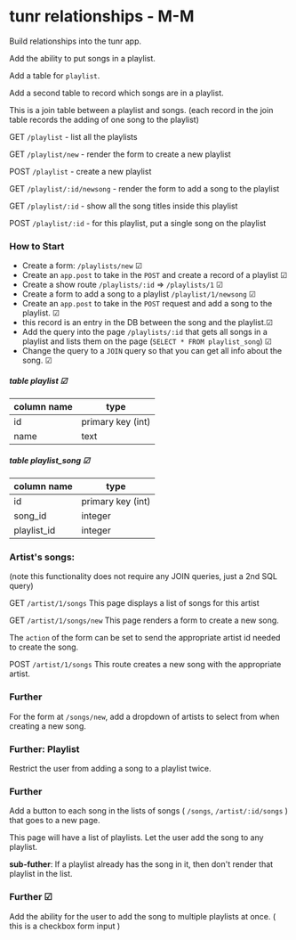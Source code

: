 # tunr relationships - M-M

Build relationships into the tunr app.

Add the ability to put songs in a playlist.

Add a table for `playlist`.

Add a second table to record which songs are in a playlist.

This is a join table between a playlist and songs. (each record in the join table records the adding of one song to the playlist)

GET `/playlist` - list all the playlists

GET `/playlist/new` - render the form to create a new playlist

POST `/playlist` - create a new playlist

GET `/playlist/:id/newsong` - render the form to add a song to the playlist

GET `/playlist/:id` - show all the song titles inside this playlist

POST `/playlist/:id` - for this playlist, put a single song on the playlist

### How to Start

- Create a form: `/playlists/new` ☑
- Create an `app.post` to take in the `POST` and create a record of a playlist ☑
- Create a show route `/playlists/:id` => `/playlists/1` ☑
- Create a form to add a song to a playlist `/playlist/1/newsong` ☑
- Create an `app.post` to take in the `POST` request and add a song to the playlist. ☑
- this record is an entry in the DB between the song and the playlist.☑
- Add the query into the page `/playlists/:id` that gets all songs in a playlist and lists them on the page (`SELECT * FROM playlist_song`) ☑
- Change the query to a `JOIN` query so that you can get all info about the song. ☑

##### table playlist ☑

| column name  | type |
|--------------|------|
| id   | primary key (int) |
| name | text |

##### table playlist_song ☑

| column name  | type |
|--------------|------|
| id   | primary key (int) |
| song_id | integer |
| playlist_id | integer |


### Artist's songs:

(note this functionality does not require any JOIN queries, just a 2nd SQL query)

GET `/artist/1/songs` 
This page displays a list of songs for this artist

GET `/artist/1/songs/new` 
This page renders a form to create a new song.

The `action` of the form can be set to send the appropriate artist id needed to create the song.

POST `/artist/1/songs`
This route creates a new song with the appropriate artist.


### Further
For the form at `/songs/new`, add a dropdown of artists to select from when creating a new song.

### Further: Playlist
Restrict the user from adding a song to a playlist twice.

### Further
Add a button to each song in the lists of songs ( `/songs`, `/artist/:id/songs` ) that goes to a new page.

This page will have a list of playlists. Let the user add the song to any playlist.

**sub-futher**: If a playlist already has the song in it, then don't render that playlist in the list.

### Further ☑
Add the ability for the user to add the song to multiple playlists at once. ( this is a checkbox form input )